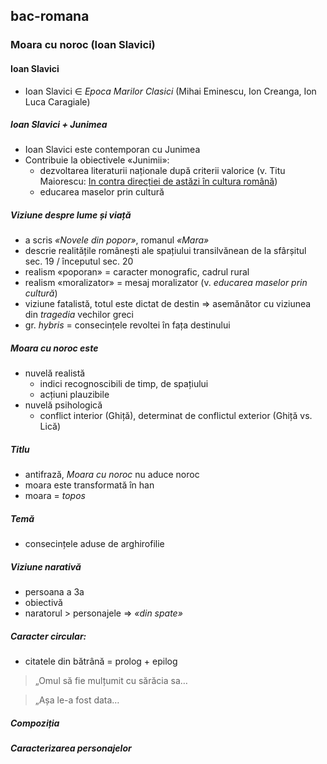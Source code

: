 ## bac-romana

### Moara cu noroc (Ioan Slavici)

#### Ioan Slavici
+ Ioan Slavici ∈ *Epoca Marilor Clasici* (Mihai Eminescu, Ion Creanga, Ion Luca Caragiale)

##### Ioan Slavici + Junimea
+ Ioan Slavici este contemporan cu Junimea
+ Contribuie la obiectivele «Junimii»:
    + dezvoltarea literaturii naționale după criterii valorice (v. Titu Maiorescu: [In contra direcției de astăzi în cultura română](https://ro.wikisource.org/wiki/%C3%8En_contra_direc%C8%9Biei_de_ast%C4%83zi_%C3%AEn_cultura_rom%C3%A2n%C4%83))
    + educarea maselor prin cultură

##### Viziune despre lume și viață

+ a scris *«Novele din popor»*, romanul *«Mara»*
+ descrie realitățile românești ale spațiului transilvănean de la sfârșitul sec. 19 / începutul sec. 20
+ realism «poporan» = caracter monografic, cadrul rural
+ realism «moralizator» = mesaj moralizator (v. *educarea maselor prin cultură*)
+ viziune fatalistă, totul este dictat de destin ⇒ asemănător cu viziunea din *tragedia* vechilor greci
+ gr. *hybris* = consecințele revoltei în fața destinului

##### Moara cu noroc este
+ nuvelă realistă
    + indici recognoscibili de timp, de spațiului
    + acțiuni plauzibile
+ nuvelă psihologică
    + conflict interior (Ghiță), determinat de conflictul exterior (Ghiță vs. Lică)

##### Titlu
+ antifrază, *Moara cu noroc* nu aduce noroc
+ moara este transformată în han
+ moara = *topos*

##### Temă
+ consecințele aduse de arghirofilie

##### Viziune narativă
+ persoana a 3a
+ obiectivă
+ naratorul > personajele ⇒ *«din spate»*

##### Caracter circular:
+ citatele din bătrână = prolog + epilog

> „Omul să fie mulțumit cu sărăcia sa…

> „Așa le-a fost data…

##### Compoziția
##### Caracterizarea personajelor
